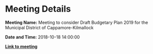 # Meeting Details

**Meeting Name:** Meeting to consider Draft Budgetary Plan 2019 for the Municipal District of Cappamore-Kilmallock

**Date and Time:** 2018-10-18 14:00:00

**<a href="https://www.limerick.ie/council/whats-on/meeting-consider-draft-budgetary-plan-2019-municipal-district-cappamore-kilmallock" target="_blank">Link to meeting</a>**
